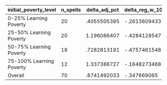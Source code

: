 initial_poverty_level|n_spells|delta_adj_pct|delta_reg_w_10|delta_reg_w_20|delta_reg_w_30|delta_reg_w_40|delta_reg_w_50|delta_reg_w_60|delta_reg_w_70|delta_reg_w_80|delta_reg_w_90
---|---|---|---|---|---|---|---|---|---|---|---
0-25% Learning Poverty|20|.4055505395|-.2613609433|.0303592682|.1917898208|.5741840601|.5804069638|.6788892746|.8586306572|1.250891089|3.098399878
25-50% Learning Poverty|20|1.196086407|-.4284128547|-.1444602013|-.1170823202|.2683279514|.6422293782|1.056338549|1.509055614|1.928851843|2.722119093
50-75% Learning Poverty|18|.7282813191|-.4757461548|-.0847494975|.3427832425|.4894169271|.6157662272|.8552856445|1.097979426|1.808432937|1.907785177
75-100% Learning Poverty|12|1.337386727|-.1648273468|-.050043378|.1121804342|.1996558011|.9247283936|1.478873134|1.893757463|2.138032198|2.494049072
Overall|70|.8741492033|-.347669065|-.0629718602|.1287201941|.4007945061|.6661894321|.9692310691|1.283463478|1.740043402|2.581130028
